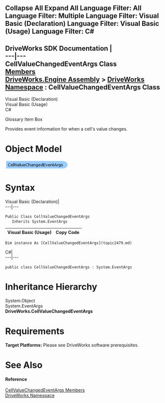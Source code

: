Collapse All Expand All Language Filter: All  Language Filter: Multiple  Language Filter: Visual Basic (Declaration) Language Filter: Visual Basic (Usage) Language Filter: C#  
---  
DriveWorks SDK Documentation  |   
---|---  
CellValueChangedEventArgs Class   
[Members](topic2480.md)   
[DriveWorks.Engine Assembly](topic2156.md) > [DriveWorks Namespace](topic2159.md) : CellValueChangedEventArgs Class  
---  
  
Visual Basic (Declaration)    
Visual Basic (Usage)    
C# 

Glossary Item Box

Provides event information for when a cell's value changes. 

# Object Model

![](dotnetdiagramimages/image87.png)

# Syntax

Visual Basic (Declaration)|   
---|---  
      
    
    Public Class CellValueChangedEventArgs 
       Inherits System.EventArgs  
  
Visual Basic (Usage)| Copy Code  
---|---  
      
    
    Dim instance As [CellValueChangedEventArgs](topic2479.md)  
  
C#|   
---|---  
      
    
    public class CellValueChangedEventArgs : System.EventArgs   
  
# Inheritance Hierarchy

System.Object  
System.EventArgs  
**DriveWorks.CellValueChangedEventArgs**  


# Requirements

**Target Platforms:** Please see DriveWorks software prerequisites.

# See Also

#### Reference

[CellValueChangedEventArgs Members](topic2480.md)   
[DriveWorks Namespace](topic2159.md)


